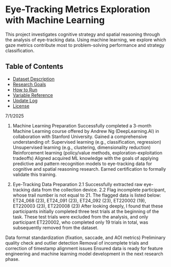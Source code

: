 # Eye-Tracking Metrics Exploration with Machine Learning

This project investigates cognitive strategy and spatial reasoning through the analysis of eye-tracking data. Using machine learning, we explore which gaze metrics contribute most to problem-solving performance and strategy classification.

## Table of Contents
- [Dataset Description](#dataset-description)
- [Research Goals](#research-goals)
- [How to Run](#how-to-run)
- [Variable Reference](#variable-reference)
- [Update Log](#update-log)
- [License](#license)



7/1/2025
1. Machine Learning Preparation
Successfully completed a 3-month Machine Learning course offered by Andrew Ng (DeepLearning.AI) in collaboration with Stanford University.
Gained a comprehensive understanding of:
  Supervised learning (e.g., classification, regression)
  Unsupervised learning (e.g., clustering, dimensionality reduction)
  Reinforcement learning (policy/value methods, exploration-exploitation tradeoffs)
Aligned acquired ML knowledge with the goals of applying predictive and pattern recognition models to eye-tracking data for cognitive and spatial reasoning research.
Earned certification to formally validate this training.

2. Eye-Tracking Data Preparation
  2.1 Successfully extracted raw eye-tracking data from the collection device.
  2.2 Flag incomplete participant, whose trail number is not equal to 21. The flagged data is listed below:
    ET24_068 (23), ET24_091 (23), ET24_092 (23), ET220002 (19), ET220003 (23), ET220008 (23)
  After looking deeply, I found that these participants initially completed three test trials at the beginning of the task. These test trials were excluded from the analysis, and only participant ET220002, who completed only 19 trials in total, was subsequently removed from the dataset.

Data format standardization (fixation, saccade, and AOI metrics)
Preliminary quality check and outlier detection
Removal of incomplete trials and correction of timestamp alignment issues
Ensured data is ready for feature engineering and machine learning model development in the next research phase.
